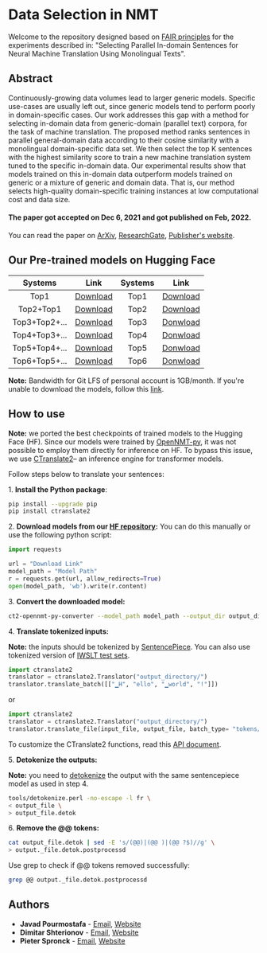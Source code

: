 # Data Selection in NMT
Welcome to the repository designed based on [FAIR principles](https://en.wikipedia.org/wiki/FAIR_data) for the experiments described in: "Selecting Parallel In-domain Sentences for Neural Machine Translation Using Monolingual Texts".
## Abstract
Continuously-growing data volumes lead to larger generic models. Specific use-cases are usually left out, since generic models tend to perform poorly in domain-specific cases. Our work addresses this gap with a method for selecting in-domain data from generic-domain (parallel text) corpora, for the task of machine translation. The proposed method ranks sentences in parallel general-domain data according to their cosine similarity with a monolingual domain-specific data set. We then select the top K sentences with the highest similarity score to train a new machine translation system tuned to the specific in-domain data. Our experimental results show that models trained on this in-domain data outperform models trained on generic or a mixture of generic and domain data. That is, our method selects high-quality domain-specific training instances at low computational cost and data size.

#### The paper got accepted on Dec 6, 2021 and got published on Feb, 2022.
You can read the paper on [ArXiv](http://arxiv.org/abs/2112.06096), [ResearchGate](https://www.researchgate.net/publication/357013946_Selecting_Parallel_In-domain_Sentences_for_Neural_Machine_Translation_Using_Monolingual_Texts), [Publisher's website](https://www.clinjournal.org/index.php/clinj/article/view/137).

## Our Pre-trained models on Hugging Face
|Systems        | Link | Systems | Link | 
|:-------------:|:----:|:-------:|:----:|
|Top1         |[Download](https://huggingface.co/joyebright/Top1-with-without-mixing/resolve/main/Top1-withBPE-step-5000.pt)|Top1|[Download](https://huggingface.co/joyebright/Top1-with-without-mixing/resolve/main/Top1-withBPE-step-5000.pt)|  
|Top2+Top1    |[Download](https://huggingface.co/joyebright/Top2-with-mixing/resolve/main/top2-withBPE-step-10000.pt)|Top2|[Download](https://huggingface.co/joyebright/Top2-without-mixing/resolve/main/top2-withBPE-step-5000.pt)|
|Top3+Top2+...|[Download](https://huggingface.co/joyebright/Top3-with-mixing/resolve/main/top3-withBPE-step-13000.pt)|Top3|[Donwload](https://huggingface.co/joyebright/Top3-without-mixing/resolve/main/top3-withBPE-step-5000.pt)|
|Top4+Top3+...|[Download](https://huggingface.co/joyebright/Top4-with-mixing/resolve/main/top4-withBPE-step-17000.pt)|Top4|[Donwload](https://huggingface.co/joyebright/Top4-without-mixing/resolve/main/top4-withBPE-step-5000.pt)|
|Top5+Top4+...|[Download](https://huggingface.co/joyebright/Top5-with-mixing/resolve/main/top5-withBPE-step-20000.pt)|Top5|[Donwload](https://huggingface.co/joyebright/Top5-without-mixing/resolve/main/top5-withBPE-step-5000.pt)|
|Top6+Top5+...|[Download](https://huggingface.co/joyebright/Top6-with-mixing/resolve/main/top6-withBPE-step-19000.pt)|Top6|[Donwload](https://huggingface.co/joyebright/Top6-without-mixing/resolve/main/top6-withBPE-step-5000.pt)|

**Note:** Bandwidth for Git LFS of personal account is 1GB/month. If you're unable to download the models, follow this [link](https://huggingface.co/joyebright). 

## How to use
**Note:** we ported the best checkpoints of trained models to the Hugging Face (HF). Since our models were trained by [OpenNMT-py](https://github.com/OpenNMT/OpenNMT-py), it was not possible to employ them directly for inference on HF. To bypass this issue, we use [CTranslate2](https://github.com/OpenNMT/CTranslate2)– an inference engine for transformer models.

Follow steps below to translate your sentences:

1\. **Install the Python package**:
```bash
pip install --upgrade pip
pip install ctranslate2
```
2\. **Download models from our [HF repository](#Our-Pre-trained-models-on-Hugging-Face):**
You can do this manually or use the following python script:
```python
import requests

url = "Download Link"
model_path = "Model Path"
r = requests.get(url, allow_redirects=True)
open(model_path, 'wb').write(r.content)
```
3\. **Convert the downloaded model:**
```bash
ct2-opennmt-py-converter --model_path model_path --output_dir output_directory
```
4\. **Translate tokenized inputs:**

**Note:** the inputs should be tokenized by [SentencePiece](https://github.com/google/sentencepiece). 
You can also use tokenized version of [IWSLT test sets](https://github.com/JoyeBright/DataSelection-NMT/tree/main/Data-Table1/Dev%20and%20Test%20Sets).

```python
import ctranslate2
translator = ctranslate2.Translator("output_directory/")
translator.translate_batch([["▁H", "ello", "▁world", "!"]])
```
or
```python
import ctranslate2
translator = ctranslate2.Translator("output_directory/")
translator.translate_file(input_file, output_file, batch_type= "tokens/examples")
```
To customize the CTranslate2 functions, read this [API document](https://github.com/OpenNMT/CTranslate2/blob/master/docs/python.md).

5\. **Detokenize the outputs:**

**Note:** you need to [detokenize](https://github.com/JoyeBright/DataSelection-NMT/blob/main/Tools/detokenizer.perl) the output with the same sentencepiece model as used in step 4.

```bash
tools/detokenize.perl -no-escape -l fr \
< output_file \
> output_file.detok
```

6\. **Remove the @@ tokens:**
```bash
cat output_file.detok | sed -E 's/(@@)|(@@ )|(@@ ?$)//g' \
> output._file.detok.postprocessd
```
Use grep to check if @@ tokens removed successfully: 
```bash
grep @@ output._file.detok.postprocessd 
```

## Authors

- **Javad Pourmostafa**  - [Email](mailto:j.pourmostafa@tilburguniversity.edu), [Website](https://javad.pourmostafa.com)
- **Dimitar Shterionov** - [Email](mailto:d.shterionov@tilburguniversity.edu), [Website](https://ilk.uvt.nl/~shterion/)
- **Pieter Spronck**     - [Email](mailto:p.spronck@tilburguniversity.edu), [Website](https://www.spronck.net/)
